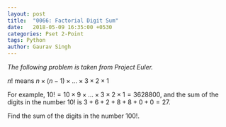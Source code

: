 ```yaml
---
layout: post
title:  "0066: Factorial Digit Sum"
date:   2018-05-09 16:35:00 +0530
categories: Pset 2-Point
tags: Python
author: Gaurav Singh
---
```


_The following problem is taken from Project Euler._

$n!$ means $n × (n − 1) × ... × 3 × 2 × 1$

For example, $10! = 10 × 9 × ... × 3 × 2 × 1 = 3628800$,
and the sum of the digits in the number $10!$ is $3 + 6 + 2 + 8 + 8 + 0 + 0 = 27$.

Find the sum of the digits in the number $100!$.
